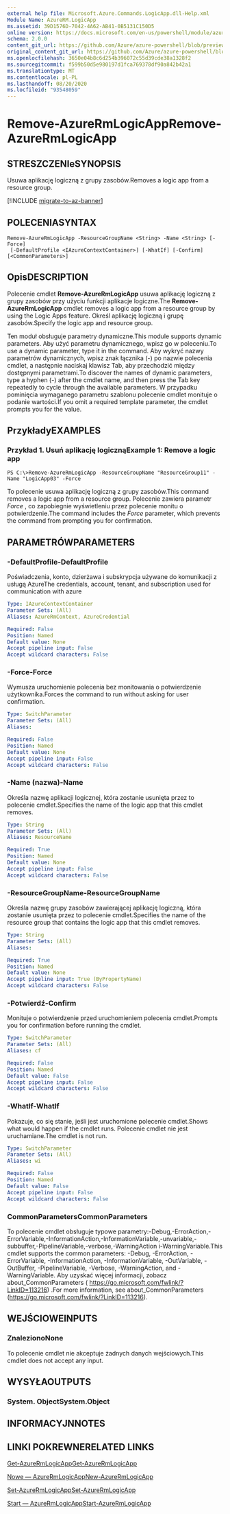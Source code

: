 ```yaml
---
external help file: Microsoft.Azure.Commands.LogicApp.dll-Help.xml
Module Name: AzureRM.LogicApp
ms.assetid: 39D1576D-7042-4A62-AB41-0B5131C150D5
online version: https://docs.microsoft.com/en-us/powershell/module/azurerm.logicapp/remove-azurermlogicapp
schema: 2.0.0
content_git_url: https://github.com/Azure/azure-powershell/blob/preview/src/ResourceManager/LogicApp/Commands.LogicApp/help/Remove-AzureRmLogicApp.md
original_content_git_url: https://github.com/Azure/azure-powershell/blob/preview/src/ResourceManager/LogicApp/Commands.LogicApp/help/Remove-AzureRmLogicApp.md
ms.openlocfilehash: 3650e04b8c6d254b396072c55d39cde38a1328f2
ms.sourcegitcommit: f599b50d5e980197d1fca769378df90a842b42a1
ms.translationtype: MT
ms.contentlocale: pl-PL
ms.lasthandoff: 08/20/2020
ms.locfileid: "93548059"
---
```

# <span data-ttu-id="e397c-101">Remove-AzureRmLogicApp</span><span class="sxs-lookup"><span data-stu-id="e397c-101">Remove-AzureRmLogicApp</span></span>

## <span data-ttu-id="e397c-102">STRESZCZENIe</span><span class="sxs-lookup"><span data-stu-id="e397c-102">SYNOPSIS</span></span>
<span data-ttu-id="e397c-103">Usuwa aplikację logiczną z grupy zasobów.</span><span class="sxs-lookup"><span data-stu-id="e397c-103">Removes a logic app from a resource group.</span></span>

[!INCLUDE [migrate-to-az-banner](../../includes/migrate-to-az-banner.md)]

## <span data-ttu-id="e397c-104">POLECENIA</span><span class="sxs-lookup"><span data-stu-id="e397c-104">SYNTAX</span></span>

```
Remove-AzureRmLogicApp -ResourceGroupName <String> -Name <String> [-Force]
 [-DefaultProfile <IAzureContextContainer>] [-WhatIf] [-Confirm] [<CommonParameters>]
```

## <span data-ttu-id="e397c-105">Opis</span><span class="sxs-lookup"><span data-stu-id="e397c-105">DESCRIPTION</span></span>
<span data-ttu-id="e397c-106">Polecenie cmdlet **Remove-AzureRmLogicApp** usuwa aplikację logiczną z grupy zasobów przy użyciu funkcji aplikacje logiczne.</span><span class="sxs-lookup"><span data-stu-id="e397c-106">The **Remove-AzureRmLogicApp** cmdlet removes a logic app from a resource group by using the Logic Apps feature.</span></span>
<span data-ttu-id="e397c-107">Określ aplikację logiczną i grupę zasobów.</span><span class="sxs-lookup"><span data-stu-id="e397c-107">Specify the logic app and resource group.</span></span>

<span data-ttu-id="e397c-108">Ten moduł obsługuje parametry dynamiczne.</span><span class="sxs-lookup"><span data-stu-id="e397c-108">This module supports dynamic parameters.</span></span>
<span data-ttu-id="e397c-109">Aby użyć parametru dynamicznego, wpisz go w poleceniu.</span><span class="sxs-lookup"><span data-stu-id="e397c-109">To use a dynamic parameter, type it in the command.</span></span>
<span data-ttu-id="e397c-110">Aby wykryć nazwy parametrów dynamicznych, wpisz znak łącznika (-) po nazwie polecenia cmdlet, a następnie naciskaj klawisz Tab, aby przechodzić między dostępnymi parametrami.</span><span class="sxs-lookup"><span data-stu-id="e397c-110">To discover the names of dynamic parameters, type a hyphen (-) after the cmdlet name, and then press the Tab key repeatedly to cycle through the available parameters.</span></span>
<span data-ttu-id="e397c-111">W przypadku pominięcia wymaganego parametru szablonu polecenie cmdlet monituje o podanie wartości.</span><span class="sxs-lookup"><span data-stu-id="e397c-111">If you omit a required template parameter, the cmdlet prompts you for the value.</span></span>

## <span data-ttu-id="e397c-112">Przykłady</span><span class="sxs-lookup"><span data-stu-id="e397c-112">EXAMPLES</span></span>

### <span data-ttu-id="e397c-113">Przykład 1. Usuń aplikację logiczną</span><span class="sxs-lookup"><span data-stu-id="e397c-113">Example 1: Remove a logic app</span></span>
```
PS C:\>Remove-AzureRmLogicApp -ResourceGroupName "ResourceGroup11" -Name "LogicApp03" -Force
```

<span data-ttu-id="e397c-114">To polecenie usuwa aplikację logiczną z grupy zasobów.</span><span class="sxs-lookup"><span data-stu-id="e397c-114">This command removes a logic app from a resource group.</span></span>
<span data-ttu-id="e397c-115">Polecenie zawiera parametr *Force* , co zapobiegnie wyświetleniu przez polecenie monitu o potwierdzenie.</span><span class="sxs-lookup"><span data-stu-id="e397c-115">The command includes the *Force* parameter, which prevents the command from prompting you for confirmation.</span></span>

## <span data-ttu-id="e397c-116">PARAMETRÓW</span><span class="sxs-lookup"><span data-stu-id="e397c-116">PARAMETERS</span></span>

### <span data-ttu-id="e397c-117">-DefaultProfile</span><span class="sxs-lookup"><span data-stu-id="e397c-117">-DefaultProfile</span></span>
<span data-ttu-id="e397c-118">Poświadczenia, konto, dzierżawa i subskrypcja używane do komunikacji z usługą Azure</span><span class="sxs-lookup"><span data-stu-id="e397c-118">The credentials, account, tenant, and subscription used for communication with azure</span></span>

```yaml
Type: IAzureContextContainer
Parameter Sets: (All)
Aliases: AzureRmContext, AzureCredential

Required: False
Position: Named
Default value: None
Accept pipeline input: False
Accept wildcard characters: False
```

### <span data-ttu-id="e397c-119">-Force</span><span class="sxs-lookup"><span data-stu-id="e397c-119">-Force</span></span>
<span data-ttu-id="e397c-120">Wymusza uruchomienie polecenia bez monitowania o potwierdzenie użytkownika.</span><span class="sxs-lookup"><span data-stu-id="e397c-120">Forces the command to run without asking for user confirmation.</span></span>

```yaml
Type: SwitchParameter
Parameter Sets: (All)
Aliases: 

Required: False
Position: Named
Default value: None
Accept pipeline input: False
Accept wildcard characters: False
```

### <span data-ttu-id="e397c-121">-Name (nazwa)</span><span class="sxs-lookup"><span data-stu-id="e397c-121">-Name</span></span>
<span data-ttu-id="e397c-122">Określa nazwę aplikacji logicznej, która zostanie usunięta przez to polecenie cmdlet.</span><span class="sxs-lookup"><span data-stu-id="e397c-122">Specifies the name of the logic app that this cmdlet removes.</span></span>

```yaml
Type: String
Parameter Sets: (All)
Aliases: ResourceName

Required: True
Position: Named
Default value: None
Accept pipeline input: False
Accept wildcard characters: False
```

### <span data-ttu-id="e397c-123">-ResourceGroupName</span><span class="sxs-lookup"><span data-stu-id="e397c-123">-ResourceGroupName</span></span>
<span data-ttu-id="e397c-124">Określa nazwę grupy zasobów zawierającej aplikację logiczną, która zostanie usunięta przez to polecenie cmdlet.</span><span class="sxs-lookup"><span data-stu-id="e397c-124">Specifies the name of the resource group that contains the logic app that this cmdlet removes.</span></span>

```yaml
Type: String
Parameter Sets: (All)
Aliases: 

Required: True
Position: Named
Default value: None
Accept pipeline input: True (ByPropertyName)
Accept wildcard characters: False
```

### <span data-ttu-id="e397c-125">-Potwierdź</span><span class="sxs-lookup"><span data-stu-id="e397c-125">-Confirm</span></span>
<span data-ttu-id="e397c-126">Monituje o potwierdzenie przed uruchomieniem polecenia cmdlet.</span><span class="sxs-lookup"><span data-stu-id="e397c-126">Prompts you for confirmation before running the cmdlet.</span></span>

```yaml
Type: SwitchParameter
Parameter Sets: (All)
Aliases: cf

Required: False
Position: Named
Default value: False
Accept pipeline input: False
Accept wildcard characters: False
```

### <span data-ttu-id="e397c-127">-WhatIf</span><span class="sxs-lookup"><span data-stu-id="e397c-127">-WhatIf</span></span>
<span data-ttu-id="e397c-128">Pokazuje, co się stanie, jeśli jest uruchomione polecenie cmdlet.</span><span class="sxs-lookup"><span data-stu-id="e397c-128">Shows what would happen if the cmdlet runs.</span></span>
<span data-ttu-id="e397c-129">Polecenie cmdlet nie jest uruchamiane.</span><span class="sxs-lookup"><span data-stu-id="e397c-129">The cmdlet is not run.</span></span>

```yaml
Type: SwitchParameter
Parameter Sets: (All)
Aliases: wi

Required: False
Position: Named
Default value: False
Accept pipeline input: False
Accept wildcard characters: False
```

### <span data-ttu-id="e397c-130">CommonParameters</span><span class="sxs-lookup"><span data-stu-id="e397c-130">CommonParameters</span></span>
<span data-ttu-id="e397c-131">To polecenie cmdlet obsługuje typowe parametry:-Debug,-ErrorAction,-ErrorVariable,-InformationAction,-InformationVariable,-unvariable,-subbuffer,-PipelineVariable,-verbose,-WarningAction i-WarningVariable.</span><span class="sxs-lookup"><span data-stu-id="e397c-131">This cmdlet supports the common parameters: -Debug, -ErrorAction, -ErrorVariable, -InformationAction, -InformationVariable, -OutVariable, -OutBuffer, -PipelineVariable, -Verbose, -WarningAction, and -WarningVariable.</span></span> <span data-ttu-id="e397c-132">Aby uzyskać więcej informacji, zobacz about_CommonParameters ( https://go.microsoft.com/fwlink/?LinkID=113216) .</span><span class="sxs-lookup"><span data-stu-id="e397c-132">For more information, see about_CommonParameters (https://go.microsoft.com/fwlink/?LinkID=113216).</span></span>

## <span data-ttu-id="e397c-133">WEJŚCIOWE</span><span class="sxs-lookup"><span data-stu-id="e397c-133">INPUTS</span></span>

### <span data-ttu-id="e397c-134">Znaleziono</span><span class="sxs-lookup"><span data-stu-id="e397c-134">None</span></span>
<span data-ttu-id="e397c-135">To polecenie cmdlet nie akceptuje żadnych danych wejściowych.</span><span class="sxs-lookup"><span data-stu-id="e397c-135">This cmdlet does not accept any input.</span></span>

## <span data-ttu-id="e397c-136">WYSYŁA</span><span class="sxs-lookup"><span data-stu-id="e397c-136">OUTPUTS</span></span>

### <span data-ttu-id="e397c-137">System. Object</span><span class="sxs-lookup"><span data-stu-id="e397c-137">System.Object</span></span>

## <span data-ttu-id="e397c-138">INFORMACYJN</span><span class="sxs-lookup"><span data-stu-id="e397c-138">NOTES</span></span>

## <span data-ttu-id="e397c-139">LINKI POKREWNE</span><span class="sxs-lookup"><span data-stu-id="e397c-139">RELATED LINKS</span></span>

[<span data-ttu-id="e397c-140">Get-AzureRmLogicApp</span><span class="sxs-lookup"><span data-stu-id="e397c-140">Get-AzureRmLogicApp</span></span>](./Get-AzureRmLogicApp.md)

[<span data-ttu-id="e397c-141">Nowe — AzureRmLogicApp</span><span class="sxs-lookup"><span data-stu-id="e397c-141">New-AzureRmLogicApp</span></span>](./New-AzureRmLogicApp.md)

[<span data-ttu-id="e397c-142">Set-AzureRmLogicApp</span><span class="sxs-lookup"><span data-stu-id="e397c-142">Set-AzureRmLogicApp</span></span>](./Set-AzureRmLogicApp.md)

[<span data-ttu-id="e397c-143">Start — AzureRmLogicApp</span><span class="sxs-lookup"><span data-stu-id="e397c-143">Start-AzureRmLogicApp</span></span>](./Start-AzureRmLogicApp.md)


